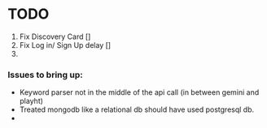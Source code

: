 # TODO

1. Fix Discovery Card []
2. Fix Log in/ Sign Up delay []
3. 


### Issues to bring up: 
- Keyword parser not in the middle of the api call (in between gemini and playht)
- Treated mongodb like a relational db should have used postgresql db. 
- 